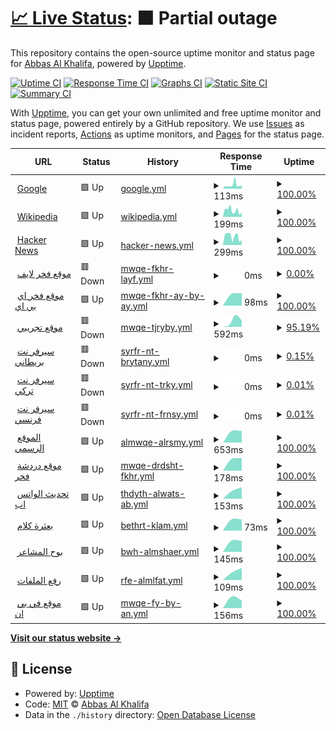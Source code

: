 # [📈 Live Status](https://info-devf5r.github.io/VPN): <!--live status--> **🟧 Partial outage**

This repository contains the open-source uptime monitor and status page for [Abbas Al Khalifa](http://www.devf5r.com/), powered by [Upptime](https://github.com/upptime/upptime).

[![Uptime CI](https://github.com/info-devf5r/VPN/workflows/Uptime%20CI/badge.svg)](https://github.com/info-devf5r/VPN/actions?query=workflow%3A%22Uptime+CI%22)
[![Response Time CI](https://github.com/info-devf5r/VPN/workflows/Response%20Time%20CI/badge.svg)](https://github.com/info-devf5r/VPN/actions?query=workflow%3A%22Response+Time+CI%22)
[![Graphs CI](https://github.com/info-devf5r/VPN/workflows/Graphs%20CI/badge.svg)](https://github.com/info-devf5r/VPN/actions?query=workflow%3A%22Graphs+CI%22)
[![Static Site CI](https://github.com/info-devf5r/VPN/workflows/Static%20Site%20CI/badge.svg)](https://github.com/info-devf5r/VPN/actions?query=workflow%3A%22Static+Site+CI%22)
[![Summary CI](https://github.com/info-devf5r/VPN/workflows/Summary%20CI/badge.svg)](https://github.com/info-devf5r/VPN/actions?query=workflow%3A%22Summary+CI%22)

With [Upptime](https://upptime.js.org), you can get your own unlimited and free uptime monitor and status page, powered entirely by a GitHub repository. We use [Issues](https://github.com/info-devf5r/VPN/issues) as incident reports, [Actions](https://github.com/info-devf5r/VPN/actions) as uptime monitors, and [Pages](https://info-devf5r.github.io/VPN) for the status page.

<!--start: status pages-->
<!-- This summary is generated by Upptime (https://github.com/upptime/upptime) -->
<!-- Do not edit this manually, your changes will be overwritten -->
<!-- prettier-ignore -->
| URL | Status | History | Response Time | Uptime |
| --- | ------ | ------- | ------------- | ------ |
| <img alt="" src="https://icons.duckduckgo.com/ip3/www.google.com.ico" height="13"> [Google](https://www.google.com) | 🟩 Up | [google.yml](https://github.com/info-devf5r/VPN/commits/HEAD/history/google.yml) | <details><summary><img alt="Response time graph" src="./graphs/google/response-time-week.png" height="20"> 113ms</summary><br><a href="https://info-devf5r.github.io/VPN/history/google"><img alt="Response time 113" src="https://img.shields.io/endpoint?url=https%3A%2F%2Fraw.githubusercontent.com%2Finfo-devf5r%2FVPN%2FHEAD%2Fapi%2Fgoogle%2Fresponse-time.json"></a><br><a href="https://info-devf5r.github.io/VPN/history/google"><img alt="24-hour response time 113" src="https://img.shields.io/endpoint?url=https%3A%2F%2Fraw.githubusercontent.com%2Finfo-devf5r%2FVPN%2FHEAD%2Fapi%2Fgoogle%2Fresponse-time-day.json"></a><br><a href="https://info-devf5r.github.io/VPN/history/google"><img alt="7-day response time 113" src="https://img.shields.io/endpoint?url=https%3A%2F%2Fraw.githubusercontent.com%2Finfo-devf5r%2FVPN%2FHEAD%2Fapi%2Fgoogle%2Fresponse-time-week.json"></a><br><a href="https://info-devf5r.github.io/VPN/history/google"><img alt="30-day response time 113" src="https://img.shields.io/endpoint?url=https%3A%2F%2Fraw.githubusercontent.com%2Finfo-devf5r%2FVPN%2FHEAD%2Fapi%2Fgoogle%2Fresponse-time-month.json"></a><br><a href="https://info-devf5r.github.io/VPN/history/google"><img alt="1-year response time 113" src="https://img.shields.io/endpoint?url=https%3A%2F%2Fraw.githubusercontent.com%2Finfo-devf5r%2FVPN%2FHEAD%2Fapi%2Fgoogle%2Fresponse-time-year.json"></a></details> | <details><summary><a href="https://info-devf5r.github.io/VPN/history/google">100.00%</a></summary><a href="https://info-devf5r.github.io/VPN/history/google"><img alt="All-time uptime 100.00%" src="https://img.shields.io/endpoint?url=https%3A%2F%2Fraw.githubusercontent.com%2Finfo-devf5r%2FVPN%2FHEAD%2Fapi%2Fgoogle%2Fuptime.json"></a><br><a href="https://info-devf5r.github.io/VPN/history/google"><img alt="24-hour uptime 100.00%" src="https://img.shields.io/endpoint?url=https%3A%2F%2Fraw.githubusercontent.com%2Finfo-devf5r%2FVPN%2FHEAD%2Fapi%2Fgoogle%2Fuptime-day.json"></a><br><a href="https://info-devf5r.github.io/VPN/history/google"><img alt="7-day uptime 100.00%" src="https://img.shields.io/endpoint?url=https%3A%2F%2Fraw.githubusercontent.com%2Finfo-devf5r%2FVPN%2FHEAD%2Fapi%2Fgoogle%2Fuptime-week.json"></a><br><a href="https://info-devf5r.github.io/VPN/history/google"><img alt="30-day uptime 100.00%" src="https://img.shields.io/endpoint?url=https%3A%2F%2Fraw.githubusercontent.com%2Finfo-devf5r%2FVPN%2FHEAD%2Fapi%2Fgoogle%2Fuptime-month.json"></a><br><a href="https://info-devf5r.github.io/VPN/history/google"><img alt="1-year uptime 100.00%" src="https://img.shields.io/endpoint?url=https%3A%2F%2Fraw.githubusercontent.com%2Finfo-devf5r%2FVPN%2FHEAD%2Fapi%2Fgoogle%2Fuptime-year.json"></a></details>
| <img alt="" src="https://icons.duckduckgo.com/ip3/en.wikipedia.org.ico" height="13"> [Wikipedia](https://en.wikipedia.org) | 🟩 Up | [wikipedia.yml](https://github.com/info-devf5r/VPN/commits/HEAD/history/wikipedia.yml) | <details><summary><img alt="Response time graph" src="./graphs/wikipedia/response-time-week.png" height="20"> 199ms</summary><br><a href="https://info-devf5r.github.io/VPN/history/wikipedia"><img alt="Response time 199" src="https://img.shields.io/endpoint?url=https%3A%2F%2Fraw.githubusercontent.com%2Finfo-devf5r%2FVPN%2FHEAD%2Fapi%2Fwikipedia%2Fresponse-time.json"></a><br><a href="https://info-devf5r.github.io/VPN/history/wikipedia"><img alt="24-hour response time 199" src="https://img.shields.io/endpoint?url=https%3A%2F%2Fraw.githubusercontent.com%2Finfo-devf5r%2FVPN%2FHEAD%2Fapi%2Fwikipedia%2Fresponse-time-day.json"></a><br><a href="https://info-devf5r.github.io/VPN/history/wikipedia"><img alt="7-day response time 199" src="https://img.shields.io/endpoint?url=https%3A%2F%2Fraw.githubusercontent.com%2Finfo-devf5r%2FVPN%2FHEAD%2Fapi%2Fwikipedia%2Fresponse-time-week.json"></a><br><a href="https://info-devf5r.github.io/VPN/history/wikipedia"><img alt="30-day response time 199" src="https://img.shields.io/endpoint?url=https%3A%2F%2Fraw.githubusercontent.com%2Finfo-devf5r%2FVPN%2FHEAD%2Fapi%2Fwikipedia%2Fresponse-time-month.json"></a><br><a href="https://info-devf5r.github.io/VPN/history/wikipedia"><img alt="1-year response time 199" src="https://img.shields.io/endpoint?url=https%3A%2F%2Fraw.githubusercontent.com%2Finfo-devf5r%2FVPN%2FHEAD%2Fapi%2Fwikipedia%2Fresponse-time-year.json"></a></details> | <details><summary><a href="https://info-devf5r.github.io/VPN/history/wikipedia">100.00%</a></summary><a href="https://info-devf5r.github.io/VPN/history/wikipedia"><img alt="All-time uptime 100.00%" src="https://img.shields.io/endpoint?url=https%3A%2F%2Fraw.githubusercontent.com%2Finfo-devf5r%2FVPN%2FHEAD%2Fapi%2Fwikipedia%2Fuptime.json"></a><br><a href="https://info-devf5r.github.io/VPN/history/wikipedia"><img alt="24-hour uptime 100.00%" src="https://img.shields.io/endpoint?url=https%3A%2F%2Fraw.githubusercontent.com%2Finfo-devf5r%2FVPN%2FHEAD%2Fapi%2Fwikipedia%2Fuptime-day.json"></a><br><a href="https://info-devf5r.github.io/VPN/history/wikipedia"><img alt="7-day uptime 100.00%" src="https://img.shields.io/endpoint?url=https%3A%2F%2Fraw.githubusercontent.com%2Finfo-devf5r%2FVPN%2FHEAD%2Fapi%2Fwikipedia%2Fuptime-week.json"></a><br><a href="https://info-devf5r.github.io/VPN/history/wikipedia"><img alt="30-day uptime 100.00%" src="https://img.shields.io/endpoint?url=https%3A%2F%2Fraw.githubusercontent.com%2Finfo-devf5r%2FVPN%2FHEAD%2Fapi%2Fwikipedia%2Fuptime-month.json"></a><br><a href="https://info-devf5r.github.io/VPN/history/wikipedia"><img alt="1-year uptime 100.00%" src="https://img.shields.io/endpoint?url=https%3A%2F%2Fraw.githubusercontent.com%2Finfo-devf5r%2FVPN%2FHEAD%2Fapi%2Fwikipedia%2Fuptime-year.json"></a></details>
| <img alt="" src="https://icons.duckduckgo.com/ip3/news.ycombinator.com.ico" height="13"> [Hacker News](https://news.ycombinator.com) | 🟩 Up | [hacker-news.yml](https://github.com/info-devf5r/VPN/commits/HEAD/history/hacker-news.yml) | <details><summary><img alt="Response time graph" src="./graphs/hacker-news/response-time-week.png" height="20"> 299ms</summary><br><a href="https://info-devf5r.github.io/VPN/history/hacker-news"><img alt="Response time 299" src="https://img.shields.io/endpoint?url=https%3A%2F%2Fraw.githubusercontent.com%2Finfo-devf5r%2FVPN%2FHEAD%2Fapi%2Fhacker-news%2Fresponse-time.json"></a><br><a href="https://info-devf5r.github.io/VPN/history/hacker-news"><img alt="24-hour response time 299" src="https://img.shields.io/endpoint?url=https%3A%2F%2Fraw.githubusercontent.com%2Finfo-devf5r%2FVPN%2FHEAD%2Fapi%2Fhacker-news%2Fresponse-time-day.json"></a><br><a href="https://info-devf5r.github.io/VPN/history/hacker-news"><img alt="7-day response time 299" src="https://img.shields.io/endpoint?url=https%3A%2F%2Fraw.githubusercontent.com%2Finfo-devf5r%2FVPN%2FHEAD%2Fapi%2Fhacker-news%2Fresponse-time-week.json"></a><br><a href="https://info-devf5r.github.io/VPN/history/hacker-news"><img alt="30-day response time 299" src="https://img.shields.io/endpoint?url=https%3A%2F%2Fraw.githubusercontent.com%2Finfo-devf5r%2FVPN%2FHEAD%2Fapi%2Fhacker-news%2Fresponse-time-month.json"></a><br><a href="https://info-devf5r.github.io/VPN/history/hacker-news"><img alt="1-year response time 299" src="https://img.shields.io/endpoint?url=https%3A%2F%2Fraw.githubusercontent.com%2Finfo-devf5r%2FVPN%2FHEAD%2Fapi%2Fhacker-news%2Fresponse-time-year.json"></a></details> | <details><summary><a href="https://info-devf5r.github.io/VPN/history/hacker-news">100.00%</a></summary><a href="https://info-devf5r.github.io/VPN/history/hacker-news"><img alt="All-time uptime 100.00%" src="https://img.shields.io/endpoint?url=https%3A%2F%2Fraw.githubusercontent.com%2Finfo-devf5r%2FVPN%2FHEAD%2Fapi%2Fhacker-news%2Fuptime.json"></a><br><a href="https://info-devf5r.github.io/VPN/history/hacker-news"><img alt="24-hour uptime 100.00%" src="https://img.shields.io/endpoint?url=https%3A%2F%2Fraw.githubusercontent.com%2Finfo-devf5r%2FVPN%2FHEAD%2Fapi%2Fhacker-news%2Fuptime-day.json"></a><br><a href="https://info-devf5r.github.io/VPN/history/hacker-news"><img alt="7-day uptime 100.00%" src="https://img.shields.io/endpoint?url=https%3A%2F%2Fraw.githubusercontent.com%2Finfo-devf5r%2FVPN%2FHEAD%2Fapi%2Fhacker-news%2Fuptime-week.json"></a><br><a href="https://info-devf5r.github.io/VPN/history/hacker-news"><img alt="30-day uptime 100.00%" src="https://img.shields.io/endpoint?url=https%3A%2F%2Fraw.githubusercontent.com%2Finfo-devf5r%2FVPN%2FHEAD%2Fapi%2Fhacker-news%2Fuptime-month.json"></a><br><a href="https://info-devf5r.github.io/VPN/history/hacker-news"><img alt="1-year uptime 100.00%" src="https://img.shields.io/endpoint?url=https%3A%2F%2Fraw.githubusercontent.com%2Finfo-devf5r%2FVPN%2FHEAD%2Fapi%2Fhacker-news%2Fuptime-year.json"></a></details>
| <img alt="" src="https://icons.duckduckgo.com/ip3/live.devf5r.com.ico" height="13"> [موقع فخر لايف](https://live.devf5r.com) | 🟥 Down | [mwqe-fkhr-layf.yml](https://github.com/info-devf5r/VPN/commits/HEAD/history/mwqe-fkhr-layf.yml) | <details><summary><img alt="Response time graph" src="./graphs/mwqe-fkhr-layf/response-time-week.png" height="20"> 0ms</summary><br><a href="https://info-devf5r.github.io/VPN/history/mwqe-fkhr-layf"><img alt="Response time 0" src="https://img.shields.io/endpoint?url=https%3A%2F%2Fraw.githubusercontent.com%2Finfo-devf5r%2FVPN%2FHEAD%2Fapi%2Fmwqe-fkhr-layf%2Fresponse-time.json"></a><br><a href="https://info-devf5r.github.io/VPN/history/mwqe-fkhr-layf"><img alt="24-hour response time 0" src="https://img.shields.io/endpoint?url=https%3A%2F%2Fraw.githubusercontent.com%2Finfo-devf5r%2FVPN%2FHEAD%2Fapi%2Fmwqe-fkhr-layf%2Fresponse-time-day.json"></a><br><a href="https://info-devf5r.github.io/VPN/history/mwqe-fkhr-layf"><img alt="7-day response time 0" src="https://img.shields.io/endpoint?url=https%3A%2F%2Fraw.githubusercontent.com%2Finfo-devf5r%2FVPN%2FHEAD%2Fapi%2Fmwqe-fkhr-layf%2Fresponse-time-week.json"></a><br><a href="https://info-devf5r.github.io/VPN/history/mwqe-fkhr-layf"><img alt="30-day response time 0" src="https://img.shields.io/endpoint?url=https%3A%2F%2Fraw.githubusercontent.com%2Finfo-devf5r%2FVPN%2FHEAD%2Fapi%2Fmwqe-fkhr-layf%2Fresponse-time-month.json"></a><br><a href="https://info-devf5r.github.io/VPN/history/mwqe-fkhr-layf"><img alt="1-year response time 0" src="https://img.shields.io/endpoint?url=https%3A%2F%2Fraw.githubusercontent.com%2Finfo-devf5r%2FVPN%2FHEAD%2Fapi%2Fmwqe-fkhr-layf%2Fresponse-time-year.json"></a></details> | <details><summary><a href="https://info-devf5r.github.io/VPN/history/mwqe-fkhr-layf">0.00%</a></summary><a href="https://info-devf5r.github.io/VPN/history/mwqe-fkhr-layf"><img alt="All-time uptime 0.00%" src="https://img.shields.io/endpoint?url=https%3A%2F%2Fraw.githubusercontent.com%2Finfo-devf5r%2FVPN%2FHEAD%2Fapi%2Fmwqe-fkhr-layf%2Fuptime.json"></a><br><a href="https://info-devf5r.github.io/VPN/history/mwqe-fkhr-layf"><img alt="24-hour uptime 0.00%" src="https://img.shields.io/endpoint?url=https%3A%2F%2Fraw.githubusercontent.com%2Finfo-devf5r%2FVPN%2FHEAD%2Fapi%2Fmwqe-fkhr-layf%2Fuptime-day.json"></a><br><a href="https://info-devf5r.github.io/VPN/history/mwqe-fkhr-layf"><img alt="7-day uptime 0.00%" src="https://img.shields.io/endpoint?url=https%3A%2F%2Fraw.githubusercontent.com%2Finfo-devf5r%2FVPN%2FHEAD%2Fapi%2Fmwqe-fkhr-layf%2Fuptime-week.json"></a><br><a href="https://info-devf5r.github.io/VPN/history/mwqe-fkhr-layf"><img alt="30-day uptime 0.00%" src="https://img.shields.io/endpoint?url=https%3A%2F%2Fraw.githubusercontent.com%2Finfo-devf5r%2FVPN%2FHEAD%2Fapi%2Fmwqe-fkhr-layf%2Fuptime-month.json"></a><br><a href="https://info-devf5r.github.io/VPN/history/mwqe-fkhr-layf"><img alt="1-year uptime 0.00%" src="https://img.shields.io/endpoint?url=https%3A%2F%2Fraw.githubusercontent.com%2Finfo-devf5r%2FVPN%2FHEAD%2Fapi%2Fmwqe-fkhr-layf%2Fuptime-year.json"></a></details>
| <img alt="" src="https://icons.duckduckgo.com/ip3/api.devf5r.com.ico" height="13"> [موقع فخر اي بي اي](http://api.devf5r.com) | 🟩 Up | [mwqe-fkhr-ay-by-ay.yml](https://github.com/info-devf5r/VPN/commits/HEAD/history/mwqe-fkhr-ay-by-ay.yml) | <details><summary><img alt="Response time graph" src="./graphs/mwqe-fkhr-ay-by-ay/response-time-week.png" height="20"> 98ms</summary><br><a href="https://info-devf5r.github.io/VPN/history/mwqe-fkhr-ay-by-ay"><img alt="Response time 98" src="https://img.shields.io/endpoint?url=https%3A%2F%2Fraw.githubusercontent.com%2Finfo-devf5r%2FVPN%2FHEAD%2Fapi%2Fmwqe-fkhr-ay-by-ay%2Fresponse-time.json"></a><br><a href="https://info-devf5r.github.io/VPN/history/mwqe-fkhr-ay-by-ay"><img alt="24-hour response time 98" src="https://img.shields.io/endpoint?url=https%3A%2F%2Fraw.githubusercontent.com%2Finfo-devf5r%2FVPN%2FHEAD%2Fapi%2Fmwqe-fkhr-ay-by-ay%2Fresponse-time-day.json"></a><br><a href="https://info-devf5r.github.io/VPN/history/mwqe-fkhr-ay-by-ay"><img alt="7-day response time 98" src="https://img.shields.io/endpoint?url=https%3A%2F%2Fraw.githubusercontent.com%2Finfo-devf5r%2FVPN%2FHEAD%2Fapi%2Fmwqe-fkhr-ay-by-ay%2Fresponse-time-week.json"></a><br><a href="https://info-devf5r.github.io/VPN/history/mwqe-fkhr-ay-by-ay"><img alt="30-day response time 98" src="https://img.shields.io/endpoint?url=https%3A%2F%2Fraw.githubusercontent.com%2Finfo-devf5r%2FVPN%2FHEAD%2Fapi%2Fmwqe-fkhr-ay-by-ay%2Fresponse-time-month.json"></a><br><a href="https://info-devf5r.github.io/VPN/history/mwqe-fkhr-ay-by-ay"><img alt="1-year response time 98" src="https://img.shields.io/endpoint?url=https%3A%2F%2Fraw.githubusercontent.com%2Finfo-devf5r%2FVPN%2FHEAD%2Fapi%2Fmwqe-fkhr-ay-by-ay%2Fresponse-time-year.json"></a></details> | <details><summary><a href="https://info-devf5r.github.io/VPN/history/mwqe-fkhr-ay-by-ay">100.00%</a></summary><a href="https://info-devf5r.github.io/VPN/history/mwqe-fkhr-ay-by-ay"><img alt="All-time uptime 100.00%" src="https://img.shields.io/endpoint?url=https%3A%2F%2Fraw.githubusercontent.com%2Finfo-devf5r%2FVPN%2FHEAD%2Fapi%2Fmwqe-fkhr-ay-by-ay%2Fuptime.json"></a><br><a href="https://info-devf5r.github.io/VPN/history/mwqe-fkhr-ay-by-ay"><img alt="24-hour uptime 100.00%" src="https://img.shields.io/endpoint?url=https%3A%2F%2Fraw.githubusercontent.com%2Finfo-devf5r%2FVPN%2FHEAD%2Fapi%2Fmwqe-fkhr-ay-by-ay%2Fuptime-day.json"></a><br><a href="https://info-devf5r.github.io/VPN/history/mwqe-fkhr-ay-by-ay"><img alt="7-day uptime 100.00%" src="https://img.shields.io/endpoint?url=https%3A%2F%2Fraw.githubusercontent.com%2Finfo-devf5r%2FVPN%2FHEAD%2Fapi%2Fmwqe-fkhr-ay-by-ay%2Fuptime-week.json"></a><br><a href="https://info-devf5r.github.io/VPN/history/mwqe-fkhr-ay-by-ay"><img alt="30-day uptime 100.00%" src="https://img.shields.io/endpoint?url=https%3A%2F%2Fraw.githubusercontent.com%2Finfo-devf5r%2FVPN%2FHEAD%2Fapi%2Fmwqe-fkhr-ay-by-ay%2Fuptime-month.json"></a><br><a href="https://info-devf5r.github.io/VPN/history/mwqe-fkhr-ay-by-ay"><img alt="1-year uptime 100.00%" src="https://img.shields.io/endpoint?url=https%3A%2F%2Fraw.githubusercontent.com%2Finfo-devf5r%2FVPN%2FHEAD%2Fapi%2Fmwqe-fkhr-ay-by-ay%2Fuptime-year.json"></a></details>
| <img alt="" src="https://icons.duckduckgo.com/ip3/www.nulled.to.ico" height="13"> [موقع تجريبي](https://www.nulled.to) | 🟥 Down | [mwqe-tjryby.yml](https://github.com/info-devf5r/VPN/commits/HEAD/history/mwqe-tjryby.yml) | <details><summary><img alt="Response time graph" src="./graphs/mwqe-tjryby/response-time-week.png" height="20"> 592ms</summary><br><a href="https://info-devf5r.github.io/VPN/history/mwqe-tjryby"><img alt="Response time 592" src="https://img.shields.io/endpoint?url=https%3A%2F%2Fraw.githubusercontent.com%2Finfo-devf5r%2FVPN%2FHEAD%2Fapi%2Fmwqe-tjryby%2Fresponse-time.json"></a><br><a href="https://info-devf5r.github.io/VPN/history/mwqe-tjryby"><img alt="24-hour response time 592" src="https://img.shields.io/endpoint?url=https%3A%2F%2Fraw.githubusercontent.com%2Finfo-devf5r%2FVPN%2FHEAD%2Fapi%2Fmwqe-tjryby%2Fresponse-time-day.json"></a><br><a href="https://info-devf5r.github.io/VPN/history/mwqe-tjryby"><img alt="7-day response time 592" src="https://img.shields.io/endpoint?url=https%3A%2F%2Fraw.githubusercontent.com%2Finfo-devf5r%2FVPN%2FHEAD%2Fapi%2Fmwqe-tjryby%2Fresponse-time-week.json"></a><br><a href="https://info-devf5r.github.io/VPN/history/mwqe-tjryby"><img alt="30-day response time 592" src="https://img.shields.io/endpoint?url=https%3A%2F%2Fraw.githubusercontent.com%2Finfo-devf5r%2FVPN%2FHEAD%2Fapi%2Fmwqe-tjryby%2Fresponse-time-month.json"></a><br><a href="https://info-devf5r.github.io/VPN/history/mwqe-tjryby"><img alt="1-year response time 592" src="https://img.shields.io/endpoint?url=https%3A%2F%2Fraw.githubusercontent.com%2Finfo-devf5r%2FVPN%2FHEAD%2Fapi%2Fmwqe-tjryby%2Fresponse-time-year.json"></a></details> | <details><summary><a href="https://info-devf5r.github.io/VPN/history/mwqe-tjryby">95.19%</a></summary><a href="https://info-devf5r.github.io/VPN/history/mwqe-tjryby"><img alt="All-time uptime 95.19%" src="https://img.shields.io/endpoint?url=https%3A%2F%2Fraw.githubusercontent.com%2Finfo-devf5r%2FVPN%2FHEAD%2Fapi%2Fmwqe-tjryby%2Fuptime.json"></a><br><a href="https://info-devf5r.github.io/VPN/history/mwqe-tjryby"><img alt="24-hour uptime 95.19%" src="https://img.shields.io/endpoint?url=https%3A%2F%2Fraw.githubusercontent.com%2Finfo-devf5r%2FVPN%2FHEAD%2Fapi%2Fmwqe-tjryby%2Fuptime-day.json"></a><br><a href="https://info-devf5r.github.io/VPN/history/mwqe-tjryby"><img alt="7-day uptime 95.19%" src="https://img.shields.io/endpoint?url=https%3A%2F%2Fraw.githubusercontent.com%2Finfo-devf5r%2FVPN%2FHEAD%2Fapi%2Fmwqe-tjryby%2Fuptime-week.json"></a><br><a href="https://info-devf5r.github.io/VPN/history/mwqe-tjryby"><img alt="30-day uptime 95.19%" src="https://img.shields.io/endpoint?url=https%3A%2F%2Fraw.githubusercontent.com%2Finfo-devf5r%2FVPN%2FHEAD%2Fapi%2Fmwqe-tjryby%2Fuptime-month.json"></a><br><a href="https://info-devf5r.github.io/VPN/history/mwqe-tjryby"><img alt="1-year uptime 95.19%" src="https://img.shields.io/endpoint?url=https%3A%2F%2Fraw.githubusercontent.com%2Finfo-devf5r%2FVPN%2FHEAD%2Fapi%2Fmwqe-tjryby%2Fuptime-year.json"></a></details>
| <img alt="" src="https://icons.duckduckgo.com/ip3/uk.vpn.devf5r.com.ico" height="13"> [سيرفر نت بريطاني](http://uk.vpn.devf5r.com) | 🟥 Down | [syrfr-nt-brytany.yml](https://github.com/info-devf5r/VPN/commits/HEAD/history/syrfr-nt-brytany.yml) | <details><summary><img alt="Response time graph" src="./graphs/syrfr-nt-brytany/response-time-week.png" height="20"> 0ms</summary><br><a href="https://info-devf5r.github.io/VPN/history/syrfr-nt-brytany"><img alt="Response time 0" src="https://img.shields.io/endpoint?url=https%3A%2F%2Fraw.githubusercontent.com%2Finfo-devf5r%2FVPN%2FHEAD%2Fapi%2Fsyrfr-nt-brytany%2Fresponse-time.json"></a><br><a href="https://info-devf5r.github.io/VPN/history/syrfr-nt-brytany"><img alt="24-hour response time 0" src="https://img.shields.io/endpoint?url=https%3A%2F%2Fraw.githubusercontent.com%2Finfo-devf5r%2FVPN%2FHEAD%2Fapi%2Fsyrfr-nt-brytany%2Fresponse-time-day.json"></a><br><a href="https://info-devf5r.github.io/VPN/history/syrfr-nt-brytany"><img alt="7-day response time 0" src="https://img.shields.io/endpoint?url=https%3A%2F%2Fraw.githubusercontent.com%2Finfo-devf5r%2FVPN%2FHEAD%2Fapi%2Fsyrfr-nt-brytany%2Fresponse-time-week.json"></a><br><a href="https://info-devf5r.github.io/VPN/history/syrfr-nt-brytany"><img alt="30-day response time 0" src="https://img.shields.io/endpoint?url=https%3A%2F%2Fraw.githubusercontent.com%2Finfo-devf5r%2FVPN%2FHEAD%2Fapi%2Fsyrfr-nt-brytany%2Fresponse-time-month.json"></a><br><a href="https://info-devf5r.github.io/VPN/history/syrfr-nt-brytany"><img alt="1-year response time 0" src="https://img.shields.io/endpoint?url=https%3A%2F%2Fraw.githubusercontent.com%2Finfo-devf5r%2FVPN%2FHEAD%2Fapi%2Fsyrfr-nt-brytany%2Fresponse-time-year.json"></a></details> | <details><summary><a href="https://info-devf5r.github.io/VPN/history/syrfr-nt-brytany">0.15%</a></summary><a href="https://info-devf5r.github.io/VPN/history/syrfr-nt-brytany"><img alt="All-time uptime 0.15%" src="https://img.shields.io/endpoint?url=https%3A%2F%2Fraw.githubusercontent.com%2Finfo-devf5r%2FVPN%2FHEAD%2Fapi%2Fsyrfr-nt-brytany%2Fuptime.json"></a><br><a href="https://info-devf5r.github.io/VPN/history/syrfr-nt-brytany"><img alt="24-hour uptime 0.15%" src="https://img.shields.io/endpoint?url=https%3A%2F%2Fraw.githubusercontent.com%2Finfo-devf5r%2FVPN%2FHEAD%2Fapi%2Fsyrfr-nt-brytany%2Fuptime-day.json"></a><br><a href="https://info-devf5r.github.io/VPN/history/syrfr-nt-brytany"><img alt="7-day uptime 0.15%" src="https://img.shields.io/endpoint?url=https%3A%2F%2Fraw.githubusercontent.com%2Finfo-devf5r%2FVPN%2FHEAD%2Fapi%2Fsyrfr-nt-brytany%2Fuptime-week.json"></a><br><a href="https://info-devf5r.github.io/VPN/history/syrfr-nt-brytany"><img alt="30-day uptime 0.15%" src="https://img.shields.io/endpoint?url=https%3A%2F%2Fraw.githubusercontent.com%2Finfo-devf5r%2FVPN%2FHEAD%2Fapi%2Fsyrfr-nt-brytany%2Fuptime-month.json"></a><br><a href="https://info-devf5r.github.io/VPN/history/syrfr-nt-brytany"><img alt="1-year uptime 0.15%" src="https://img.shields.io/endpoint?url=https%3A%2F%2Fraw.githubusercontent.com%2Finfo-devf5r%2FVPN%2FHEAD%2Fapi%2Fsyrfr-nt-brytany%2Fuptime-year.json"></a></details>
| <img alt="" src="https://icons.duckduckgo.com/ip3/tr.vpn.devf5r.com.ico" height="13"> [سيرفر نت تركي](http://tr.vpn.devf5r.com) | 🟥 Down | [syrfr-nt-trky.yml](https://github.com/info-devf5r/VPN/commits/HEAD/history/syrfr-nt-trky.yml) | <details><summary><img alt="Response time graph" src="./graphs/syrfr-nt-trky/response-time-week.png" height="20"> 0ms</summary><br><a href="https://info-devf5r.github.io/VPN/history/syrfr-nt-trky"><img alt="Response time 0" src="https://img.shields.io/endpoint?url=https%3A%2F%2Fraw.githubusercontent.com%2Finfo-devf5r%2FVPN%2FHEAD%2Fapi%2Fsyrfr-nt-trky%2Fresponse-time.json"></a><br><a href="https://info-devf5r.github.io/VPN/history/syrfr-nt-trky"><img alt="24-hour response time 0" src="https://img.shields.io/endpoint?url=https%3A%2F%2Fraw.githubusercontent.com%2Finfo-devf5r%2FVPN%2FHEAD%2Fapi%2Fsyrfr-nt-trky%2Fresponse-time-day.json"></a><br><a href="https://info-devf5r.github.io/VPN/history/syrfr-nt-trky"><img alt="7-day response time 0" src="https://img.shields.io/endpoint?url=https%3A%2F%2Fraw.githubusercontent.com%2Finfo-devf5r%2FVPN%2FHEAD%2Fapi%2Fsyrfr-nt-trky%2Fresponse-time-week.json"></a><br><a href="https://info-devf5r.github.io/VPN/history/syrfr-nt-trky"><img alt="30-day response time 0" src="https://img.shields.io/endpoint?url=https%3A%2F%2Fraw.githubusercontent.com%2Finfo-devf5r%2FVPN%2FHEAD%2Fapi%2Fsyrfr-nt-trky%2Fresponse-time-month.json"></a><br><a href="https://info-devf5r.github.io/VPN/history/syrfr-nt-trky"><img alt="1-year response time 0" src="https://img.shields.io/endpoint?url=https%3A%2F%2Fraw.githubusercontent.com%2Finfo-devf5r%2FVPN%2FHEAD%2Fapi%2Fsyrfr-nt-trky%2Fresponse-time-year.json"></a></details> | <details><summary><a href="https://info-devf5r.github.io/VPN/history/syrfr-nt-trky">0.01%</a></summary><a href="https://info-devf5r.github.io/VPN/history/syrfr-nt-trky"><img alt="All-time uptime 0.01%" src="https://img.shields.io/endpoint?url=https%3A%2F%2Fraw.githubusercontent.com%2Finfo-devf5r%2FVPN%2FHEAD%2Fapi%2Fsyrfr-nt-trky%2Fuptime.json"></a><br><a href="https://info-devf5r.github.io/VPN/history/syrfr-nt-trky"><img alt="24-hour uptime 0.01%" src="https://img.shields.io/endpoint?url=https%3A%2F%2Fraw.githubusercontent.com%2Finfo-devf5r%2FVPN%2FHEAD%2Fapi%2Fsyrfr-nt-trky%2Fuptime-day.json"></a><br><a href="https://info-devf5r.github.io/VPN/history/syrfr-nt-trky"><img alt="7-day uptime 0.01%" src="https://img.shields.io/endpoint?url=https%3A%2F%2Fraw.githubusercontent.com%2Finfo-devf5r%2FVPN%2FHEAD%2Fapi%2Fsyrfr-nt-trky%2Fuptime-week.json"></a><br><a href="https://info-devf5r.github.io/VPN/history/syrfr-nt-trky"><img alt="30-day uptime 0.01%" src="https://img.shields.io/endpoint?url=https%3A%2F%2Fraw.githubusercontent.com%2Finfo-devf5r%2FVPN%2FHEAD%2Fapi%2Fsyrfr-nt-trky%2Fuptime-month.json"></a><br><a href="https://info-devf5r.github.io/VPN/history/syrfr-nt-trky"><img alt="1-year uptime 0.01%" src="https://img.shields.io/endpoint?url=https%3A%2F%2Fraw.githubusercontent.com%2Finfo-devf5r%2FVPN%2FHEAD%2Fapi%2Fsyrfr-nt-trky%2Fuptime-year.json"></a></details>
| <img alt="" src="https://icons.duckduckgo.com/ip3/fr.vpn.devf5r.com.ico" height="13"> [سيرفر نت فرنسي](http://fr.vpn.devf5r.com) | 🟥 Down | [syrfr-nt-frnsy.yml](https://github.com/info-devf5r/VPN/commits/HEAD/history/syrfr-nt-frnsy.yml) | <details><summary><img alt="Response time graph" src="./graphs/syrfr-nt-frnsy/response-time-week.png" height="20"> 0ms</summary><br><a href="https://info-devf5r.github.io/VPN/history/syrfr-nt-frnsy"><img alt="Response time 0" src="https://img.shields.io/endpoint?url=https%3A%2F%2Fraw.githubusercontent.com%2Finfo-devf5r%2FVPN%2FHEAD%2Fapi%2Fsyrfr-nt-frnsy%2Fresponse-time.json"></a><br><a href="https://info-devf5r.github.io/VPN/history/syrfr-nt-frnsy"><img alt="24-hour response time 0" src="https://img.shields.io/endpoint?url=https%3A%2F%2Fraw.githubusercontent.com%2Finfo-devf5r%2FVPN%2FHEAD%2Fapi%2Fsyrfr-nt-frnsy%2Fresponse-time-day.json"></a><br><a href="https://info-devf5r.github.io/VPN/history/syrfr-nt-frnsy"><img alt="7-day response time 0" src="https://img.shields.io/endpoint?url=https%3A%2F%2Fraw.githubusercontent.com%2Finfo-devf5r%2FVPN%2FHEAD%2Fapi%2Fsyrfr-nt-frnsy%2Fresponse-time-week.json"></a><br><a href="https://info-devf5r.github.io/VPN/history/syrfr-nt-frnsy"><img alt="30-day response time 0" src="https://img.shields.io/endpoint?url=https%3A%2F%2Fraw.githubusercontent.com%2Finfo-devf5r%2FVPN%2FHEAD%2Fapi%2Fsyrfr-nt-frnsy%2Fresponse-time-month.json"></a><br><a href="https://info-devf5r.github.io/VPN/history/syrfr-nt-frnsy"><img alt="1-year response time 0" src="https://img.shields.io/endpoint?url=https%3A%2F%2Fraw.githubusercontent.com%2Finfo-devf5r%2FVPN%2FHEAD%2Fapi%2Fsyrfr-nt-frnsy%2Fresponse-time-year.json"></a></details> | <details><summary><a href="https://info-devf5r.github.io/VPN/history/syrfr-nt-frnsy">0.01%</a></summary><a href="https://info-devf5r.github.io/VPN/history/syrfr-nt-frnsy"><img alt="All-time uptime 0.01%" src="https://img.shields.io/endpoint?url=https%3A%2F%2Fraw.githubusercontent.com%2Finfo-devf5r%2FVPN%2FHEAD%2Fapi%2Fsyrfr-nt-frnsy%2Fuptime.json"></a><br><a href="https://info-devf5r.github.io/VPN/history/syrfr-nt-frnsy"><img alt="24-hour uptime 0.01%" src="https://img.shields.io/endpoint?url=https%3A%2F%2Fraw.githubusercontent.com%2Finfo-devf5r%2FVPN%2FHEAD%2Fapi%2Fsyrfr-nt-frnsy%2Fuptime-day.json"></a><br><a href="https://info-devf5r.github.io/VPN/history/syrfr-nt-frnsy"><img alt="7-day uptime 0.01%" src="https://img.shields.io/endpoint?url=https%3A%2F%2Fraw.githubusercontent.com%2Finfo-devf5r%2FVPN%2FHEAD%2Fapi%2Fsyrfr-nt-frnsy%2Fuptime-week.json"></a><br><a href="https://info-devf5r.github.io/VPN/history/syrfr-nt-frnsy"><img alt="30-day uptime 0.01%" src="https://img.shields.io/endpoint?url=https%3A%2F%2Fraw.githubusercontent.com%2Finfo-devf5r%2FVPN%2FHEAD%2Fapi%2Fsyrfr-nt-frnsy%2Fuptime-month.json"></a><br><a href="https://info-devf5r.github.io/VPN/history/syrfr-nt-frnsy"><img alt="1-year uptime 0.01%" src="https://img.shields.io/endpoint?url=https%3A%2F%2Fraw.githubusercontent.com%2Finfo-devf5r%2FVPN%2FHEAD%2Fapi%2Fsyrfr-nt-frnsy%2Fuptime-year.json"></a></details>
| <img alt="" src="https://icons.duckduckgo.com/ip3/devf5r.com.ico" height="13"> [الموقع الرسمي](https://devf5r.com) | 🟩 Up | [almwqe-alrsmy.yml](https://github.com/info-devf5r/VPN/commits/HEAD/history/almwqe-alrsmy.yml) | <details><summary><img alt="Response time graph" src="./graphs/almwqe-alrsmy/response-time-week.png" height="20"> 653ms</summary><br><a href="https://info-devf5r.github.io/VPN/history/almwqe-alrsmy"><img alt="Response time 653" src="https://img.shields.io/endpoint?url=https%3A%2F%2Fraw.githubusercontent.com%2Finfo-devf5r%2FVPN%2FHEAD%2Fapi%2Falmwqe-alrsmy%2Fresponse-time.json"></a><br><a href="https://info-devf5r.github.io/VPN/history/almwqe-alrsmy"><img alt="24-hour response time 653" src="https://img.shields.io/endpoint?url=https%3A%2F%2Fraw.githubusercontent.com%2Finfo-devf5r%2FVPN%2FHEAD%2Fapi%2Falmwqe-alrsmy%2Fresponse-time-day.json"></a><br><a href="https://info-devf5r.github.io/VPN/history/almwqe-alrsmy"><img alt="7-day response time 653" src="https://img.shields.io/endpoint?url=https%3A%2F%2Fraw.githubusercontent.com%2Finfo-devf5r%2FVPN%2FHEAD%2Fapi%2Falmwqe-alrsmy%2Fresponse-time-week.json"></a><br><a href="https://info-devf5r.github.io/VPN/history/almwqe-alrsmy"><img alt="30-day response time 653" src="https://img.shields.io/endpoint?url=https%3A%2F%2Fraw.githubusercontent.com%2Finfo-devf5r%2FVPN%2FHEAD%2Fapi%2Falmwqe-alrsmy%2Fresponse-time-month.json"></a><br><a href="https://info-devf5r.github.io/VPN/history/almwqe-alrsmy"><img alt="1-year response time 653" src="https://img.shields.io/endpoint?url=https%3A%2F%2Fraw.githubusercontent.com%2Finfo-devf5r%2FVPN%2FHEAD%2Fapi%2Falmwqe-alrsmy%2Fresponse-time-year.json"></a></details> | <details><summary><a href="https://info-devf5r.github.io/VPN/history/almwqe-alrsmy">100.00%</a></summary><a href="https://info-devf5r.github.io/VPN/history/almwqe-alrsmy"><img alt="All-time uptime 100.00%" src="https://img.shields.io/endpoint?url=https%3A%2F%2Fraw.githubusercontent.com%2Finfo-devf5r%2FVPN%2FHEAD%2Fapi%2Falmwqe-alrsmy%2Fuptime.json"></a><br><a href="https://info-devf5r.github.io/VPN/history/almwqe-alrsmy"><img alt="24-hour uptime 100.00%" src="https://img.shields.io/endpoint?url=https%3A%2F%2Fraw.githubusercontent.com%2Finfo-devf5r%2FVPN%2FHEAD%2Fapi%2Falmwqe-alrsmy%2Fuptime-day.json"></a><br><a href="https://info-devf5r.github.io/VPN/history/almwqe-alrsmy"><img alt="7-day uptime 100.00%" src="https://img.shields.io/endpoint?url=https%3A%2F%2Fraw.githubusercontent.com%2Finfo-devf5r%2FVPN%2FHEAD%2Fapi%2Falmwqe-alrsmy%2Fuptime-week.json"></a><br><a href="https://info-devf5r.github.io/VPN/history/almwqe-alrsmy"><img alt="30-day uptime 100.00%" src="https://img.shields.io/endpoint?url=https%3A%2F%2Fraw.githubusercontent.com%2Finfo-devf5r%2FVPN%2FHEAD%2Fapi%2Falmwqe-alrsmy%2Fuptime-month.json"></a><br><a href="https://info-devf5r.github.io/VPN/history/almwqe-alrsmy"><img alt="1-year uptime 100.00%" src="https://img.shields.io/endpoint?url=https%3A%2F%2Fraw.githubusercontent.com%2Finfo-devf5r%2FVPN%2FHEAD%2Fapi%2Falmwqe-alrsmy%2Fuptime-year.json"></a></details>
| <img alt="" src="https://icons.duckduckgo.com/ip3/chat.devf5r.com.ico" height="13"> [موقع دردشة فخر](https://chat.devf5r.com) | 🟩 Up | [mwqe-drdsht-fkhr.yml](https://github.com/info-devf5r/VPN/commits/HEAD/history/mwqe-drdsht-fkhr.yml) | <details><summary><img alt="Response time graph" src="./graphs/mwqe-drdsht-fkhr/response-time-week.png" height="20"> 178ms</summary><br><a href="https://info-devf5r.github.io/VPN/history/mwqe-drdsht-fkhr"><img alt="Response time 178" src="https://img.shields.io/endpoint?url=https%3A%2F%2Fraw.githubusercontent.com%2Finfo-devf5r%2FVPN%2FHEAD%2Fapi%2Fmwqe-drdsht-fkhr%2Fresponse-time.json"></a><br><a href="https://info-devf5r.github.io/VPN/history/mwqe-drdsht-fkhr"><img alt="24-hour response time 178" src="https://img.shields.io/endpoint?url=https%3A%2F%2Fraw.githubusercontent.com%2Finfo-devf5r%2FVPN%2FHEAD%2Fapi%2Fmwqe-drdsht-fkhr%2Fresponse-time-day.json"></a><br><a href="https://info-devf5r.github.io/VPN/history/mwqe-drdsht-fkhr"><img alt="7-day response time 178" src="https://img.shields.io/endpoint?url=https%3A%2F%2Fraw.githubusercontent.com%2Finfo-devf5r%2FVPN%2FHEAD%2Fapi%2Fmwqe-drdsht-fkhr%2Fresponse-time-week.json"></a><br><a href="https://info-devf5r.github.io/VPN/history/mwqe-drdsht-fkhr"><img alt="30-day response time 178" src="https://img.shields.io/endpoint?url=https%3A%2F%2Fraw.githubusercontent.com%2Finfo-devf5r%2FVPN%2FHEAD%2Fapi%2Fmwqe-drdsht-fkhr%2Fresponse-time-month.json"></a><br><a href="https://info-devf5r.github.io/VPN/history/mwqe-drdsht-fkhr"><img alt="1-year response time 178" src="https://img.shields.io/endpoint?url=https%3A%2F%2Fraw.githubusercontent.com%2Finfo-devf5r%2FVPN%2FHEAD%2Fapi%2Fmwqe-drdsht-fkhr%2Fresponse-time-year.json"></a></details> | <details><summary><a href="https://info-devf5r.github.io/VPN/history/mwqe-drdsht-fkhr">100.00%</a></summary><a href="https://info-devf5r.github.io/VPN/history/mwqe-drdsht-fkhr"><img alt="All-time uptime 100.00%" src="https://img.shields.io/endpoint?url=https%3A%2F%2Fraw.githubusercontent.com%2Finfo-devf5r%2FVPN%2FHEAD%2Fapi%2Fmwqe-drdsht-fkhr%2Fuptime.json"></a><br><a href="https://info-devf5r.github.io/VPN/history/mwqe-drdsht-fkhr"><img alt="24-hour uptime 100.00%" src="https://img.shields.io/endpoint?url=https%3A%2F%2Fraw.githubusercontent.com%2Finfo-devf5r%2FVPN%2FHEAD%2Fapi%2Fmwqe-drdsht-fkhr%2Fuptime-day.json"></a><br><a href="https://info-devf5r.github.io/VPN/history/mwqe-drdsht-fkhr"><img alt="7-day uptime 100.00%" src="https://img.shields.io/endpoint?url=https%3A%2F%2Fraw.githubusercontent.com%2Finfo-devf5r%2FVPN%2FHEAD%2Fapi%2Fmwqe-drdsht-fkhr%2Fuptime-week.json"></a><br><a href="https://info-devf5r.github.io/VPN/history/mwqe-drdsht-fkhr"><img alt="30-day uptime 100.00%" src="https://img.shields.io/endpoint?url=https%3A%2F%2Fraw.githubusercontent.com%2Finfo-devf5r%2FVPN%2FHEAD%2Fapi%2Fmwqe-drdsht-fkhr%2Fuptime-month.json"></a><br><a href="https://info-devf5r.github.io/VPN/history/mwqe-drdsht-fkhr"><img alt="1-year uptime 100.00%" src="https://img.shields.io/endpoint?url=https%3A%2F%2Fraw.githubusercontent.com%2Finfo-devf5r%2FVPN%2FHEAD%2Fapi%2Fmwqe-drdsht-fkhr%2Fuptime-year.json"></a></details>
| <img alt="" src="https://icons.duckduckgo.com/ip3/update.devf5r.com.ico" height="13"> [تحديث الواتس اب](https://update.devf5r.com) | 🟩 Up | [thdyth-alwats-ab.yml](https://github.com/info-devf5r/VPN/commits/HEAD/history/thdyth-alwats-ab.yml) | <details><summary><img alt="Response time graph" src="./graphs/thdyth-alwats-ab/response-time-week.png" height="20"> 153ms</summary><br><a href="https://info-devf5r.github.io/VPN/history/thdyth-alwats-ab"><img alt="Response time 153" src="https://img.shields.io/endpoint?url=https%3A%2F%2Fraw.githubusercontent.com%2Finfo-devf5r%2FVPN%2FHEAD%2Fapi%2Fthdyth-alwats-ab%2Fresponse-time.json"></a><br><a href="https://info-devf5r.github.io/VPN/history/thdyth-alwats-ab"><img alt="24-hour response time 153" src="https://img.shields.io/endpoint?url=https%3A%2F%2Fraw.githubusercontent.com%2Finfo-devf5r%2FVPN%2FHEAD%2Fapi%2Fthdyth-alwats-ab%2Fresponse-time-day.json"></a><br><a href="https://info-devf5r.github.io/VPN/history/thdyth-alwats-ab"><img alt="7-day response time 153" src="https://img.shields.io/endpoint?url=https%3A%2F%2Fraw.githubusercontent.com%2Finfo-devf5r%2FVPN%2FHEAD%2Fapi%2Fthdyth-alwats-ab%2Fresponse-time-week.json"></a><br><a href="https://info-devf5r.github.io/VPN/history/thdyth-alwats-ab"><img alt="30-day response time 153" src="https://img.shields.io/endpoint?url=https%3A%2F%2Fraw.githubusercontent.com%2Finfo-devf5r%2FVPN%2FHEAD%2Fapi%2Fthdyth-alwats-ab%2Fresponse-time-month.json"></a><br><a href="https://info-devf5r.github.io/VPN/history/thdyth-alwats-ab"><img alt="1-year response time 153" src="https://img.shields.io/endpoint?url=https%3A%2F%2Fraw.githubusercontent.com%2Finfo-devf5r%2FVPN%2FHEAD%2Fapi%2Fthdyth-alwats-ab%2Fresponse-time-year.json"></a></details> | <details><summary><a href="https://info-devf5r.github.io/VPN/history/thdyth-alwats-ab">100.00%</a></summary><a href="https://info-devf5r.github.io/VPN/history/thdyth-alwats-ab"><img alt="All-time uptime 100.00%" src="https://img.shields.io/endpoint?url=https%3A%2F%2Fraw.githubusercontent.com%2Finfo-devf5r%2FVPN%2FHEAD%2Fapi%2Fthdyth-alwats-ab%2Fuptime.json"></a><br><a href="https://info-devf5r.github.io/VPN/history/thdyth-alwats-ab"><img alt="24-hour uptime 100.00%" src="https://img.shields.io/endpoint?url=https%3A%2F%2Fraw.githubusercontent.com%2Finfo-devf5r%2FVPN%2FHEAD%2Fapi%2Fthdyth-alwats-ab%2Fuptime-day.json"></a><br><a href="https://info-devf5r.github.io/VPN/history/thdyth-alwats-ab"><img alt="7-day uptime 100.00%" src="https://img.shields.io/endpoint?url=https%3A%2F%2Fraw.githubusercontent.com%2Finfo-devf5r%2FVPN%2FHEAD%2Fapi%2Fthdyth-alwats-ab%2Fuptime-week.json"></a><br><a href="https://info-devf5r.github.io/VPN/history/thdyth-alwats-ab"><img alt="30-day uptime 100.00%" src="https://img.shields.io/endpoint?url=https%3A%2F%2Fraw.githubusercontent.com%2Finfo-devf5r%2FVPN%2FHEAD%2Fapi%2Fthdyth-alwats-ab%2Fuptime-month.json"></a><br><a href="https://info-devf5r.github.io/VPN/history/thdyth-alwats-ab"><img alt="1-year uptime 100.00%" src="https://img.shields.io/endpoint?url=https%3A%2F%2Fraw.githubusercontent.com%2Finfo-devf5r%2FVPN%2FHEAD%2Fapi%2Fthdyth-alwats-ab%2Fuptime-year.json"></a></details>
| <img alt="" src="https://icons.duckduckgo.com/ip3/kalam.devf5r.com.ico" height="13"> [بعثرة كلام](https://kalam.devf5r.com) | 🟩 Up | [bethrt-klam.yml](https://github.com/info-devf5r/VPN/commits/HEAD/history/bethrt-klam.yml) | <details><summary><img alt="Response time graph" src="./graphs/bethrt-klam/response-time-week.png" height="20"> 73ms</summary><br><a href="https://info-devf5r.github.io/VPN/history/bethrt-klam"><img alt="Response time 73" src="https://img.shields.io/endpoint?url=https%3A%2F%2Fraw.githubusercontent.com%2Finfo-devf5r%2FVPN%2FHEAD%2Fapi%2Fbethrt-klam%2Fresponse-time.json"></a><br><a href="https://info-devf5r.github.io/VPN/history/bethrt-klam"><img alt="24-hour response time 73" src="https://img.shields.io/endpoint?url=https%3A%2F%2Fraw.githubusercontent.com%2Finfo-devf5r%2FVPN%2FHEAD%2Fapi%2Fbethrt-klam%2Fresponse-time-day.json"></a><br><a href="https://info-devf5r.github.io/VPN/history/bethrt-klam"><img alt="7-day response time 73" src="https://img.shields.io/endpoint?url=https%3A%2F%2Fraw.githubusercontent.com%2Finfo-devf5r%2FVPN%2FHEAD%2Fapi%2Fbethrt-klam%2Fresponse-time-week.json"></a><br><a href="https://info-devf5r.github.io/VPN/history/bethrt-klam"><img alt="30-day response time 73" src="https://img.shields.io/endpoint?url=https%3A%2F%2Fraw.githubusercontent.com%2Finfo-devf5r%2FVPN%2FHEAD%2Fapi%2Fbethrt-klam%2Fresponse-time-month.json"></a><br><a href="https://info-devf5r.github.io/VPN/history/bethrt-klam"><img alt="1-year response time 73" src="https://img.shields.io/endpoint?url=https%3A%2F%2Fraw.githubusercontent.com%2Finfo-devf5r%2FVPN%2FHEAD%2Fapi%2Fbethrt-klam%2Fresponse-time-year.json"></a></details> | <details><summary><a href="https://info-devf5r.github.io/VPN/history/bethrt-klam">100.00%</a></summary><a href="https://info-devf5r.github.io/VPN/history/bethrt-klam"><img alt="All-time uptime 100.00%" src="https://img.shields.io/endpoint?url=https%3A%2F%2Fraw.githubusercontent.com%2Finfo-devf5r%2FVPN%2FHEAD%2Fapi%2Fbethrt-klam%2Fuptime.json"></a><br><a href="https://info-devf5r.github.io/VPN/history/bethrt-klam"><img alt="24-hour uptime 100.00%" src="https://img.shields.io/endpoint?url=https%3A%2F%2Fraw.githubusercontent.com%2Finfo-devf5r%2FVPN%2FHEAD%2Fapi%2Fbethrt-klam%2Fuptime-day.json"></a><br><a href="https://info-devf5r.github.io/VPN/history/bethrt-klam"><img alt="7-day uptime 100.00%" src="https://img.shields.io/endpoint?url=https%3A%2F%2Fraw.githubusercontent.com%2Finfo-devf5r%2FVPN%2FHEAD%2Fapi%2Fbethrt-klam%2Fuptime-week.json"></a><br><a href="https://info-devf5r.github.io/VPN/history/bethrt-klam"><img alt="30-day uptime 100.00%" src="https://img.shields.io/endpoint?url=https%3A%2F%2Fraw.githubusercontent.com%2Finfo-devf5r%2FVPN%2FHEAD%2Fapi%2Fbethrt-klam%2Fuptime-month.json"></a><br><a href="https://info-devf5r.github.io/VPN/history/bethrt-klam"><img alt="1-year uptime 100.00%" src="https://img.shields.io/endpoint?url=https%3A%2F%2Fraw.githubusercontent.com%2Finfo-devf5r%2FVPN%2FHEAD%2Fapi%2Fbethrt-klam%2Fuptime-year.json"></a></details>
| <img alt="" src="https://icons.duckduckgo.com/ip3/quotes.devf5r.com.ico" height="13"> [بوح المشاعر](https://quotes.devf5r.com) | 🟩 Up | [bwh-almshaer.yml](https://github.com/info-devf5r/VPN/commits/HEAD/history/bwh-almshaer.yml) | <details><summary><img alt="Response time graph" src="./graphs/bwh-almshaer/response-time-week.png" height="20"> 145ms</summary><br><a href="https://info-devf5r.github.io/VPN/history/bwh-almshaer"><img alt="Response time 145" src="https://img.shields.io/endpoint?url=https%3A%2F%2Fraw.githubusercontent.com%2Finfo-devf5r%2FVPN%2FHEAD%2Fapi%2Fbwh-almshaer%2Fresponse-time.json"></a><br><a href="https://info-devf5r.github.io/VPN/history/bwh-almshaer"><img alt="24-hour response time 145" src="https://img.shields.io/endpoint?url=https%3A%2F%2Fraw.githubusercontent.com%2Finfo-devf5r%2FVPN%2FHEAD%2Fapi%2Fbwh-almshaer%2Fresponse-time-day.json"></a><br><a href="https://info-devf5r.github.io/VPN/history/bwh-almshaer"><img alt="7-day response time 145" src="https://img.shields.io/endpoint?url=https%3A%2F%2Fraw.githubusercontent.com%2Finfo-devf5r%2FVPN%2FHEAD%2Fapi%2Fbwh-almshaer%2Fresponse-time-week.json"></a><br><a href="https://info-devf5r.github.io/VPN/history/bwh-almshaer"><img alt="30-day response time 145" src="https://img.shields.io/endpoint?url=https%3A%2F%2Fraw.githubusercontent.com%2Finfo-devf5r%2FVPN%2FHEAD%2Fapi%2Fbwh-almshaer%2Fresponse-time-month.json"></a><br><a href="https://info-devf5r.github.io/VPN/history/bwh-almshaer"><img alt="1-year response time 145" src="https://img.shields.io/endpoint?url=https%3A%2F%2Fraw.githubusercontent.com%2Finfo-devf5r%2FVPN%2FHEAD%2Fapi%2Fbwh-almshaer%2Fresponse-time-year.json"></a></details> | <details><summary><a href="https://info-devf5r.github.io/VPN/history/bwh-almshaer">100.00%</a></summary><a href="https://info-devf5r.github.io/VPN/history/bwh-almshaer"><img alt="All-time uptime 100.00%" src="https://img.shields.io/endpoint?url=https%3A%2F%2Fraw.githubusercontent.com%2Finfo-devf5r%2FVPN%2FHEAD%2Fapi%2Fbwh-almshaer%2Fuptime.json"></a><br><a href="https://info-devf5r.github.io/VPN/history/bwh-almshaer"><img alt="24-hour uptime 100.00%" src="https://img.shields.io/endpoint?url=https%3A%2F%2Fraw.githubusercontent.com%2Finfo-devf5r%2FVPN%2FHEAD%2Fapi%2Fbwh-almshaer%2Fuptime-day.json"></a><br><a href="https://info-devf5r.github.io/VPN/history/bwh-almshaer"><img alt="7-day uptime 100.00%" src="https://img.shields.io/endpoint?url=https%3A%2F%2Fraw.githubusercontent.com%2Finfo-devf5r%2FVPN%2FHEAD%2Fapi%2Fbwh-almshaer%2Fuptime-week.json"></a><br><a href="https://info-devf5r.github.io/VPN/history/bwh-almshaer"><img alt="30-day uptime 100.00%" src="https://img.shields.io/endpoint?url=https%3A%2F%2Fraw.githubusercontent.com%2Finfo-devf5r%2FVPN%2FHEAD%2Fapi%2Fbwh-almshaer%2Fuptime-month.json"></a><br><a href="https://info-devf5r.github.io/VPN/history/bwh-almshaer"><img alt="1-year uptime 100.00%" src="https://img.shields.io/endpoint?url=https%3A%2F%2Fraw.githubusercontent.com%2Finfo-devf5r%2FVPN%2FHEAD%2Fapi%2Fbwh-almshaer%2Fuptime-year.json"></a></details>
| <img alt="" src="https://icons.duckduckgo.com/ip3/up.devf5r.com.ico" height="13"> [رفع الملفات](https://up.devf5r.com) | 🟩 Up | [rfe-almlfat.yml](https://github.com/info-devf5r/VPN/commits/HEAD/history/rfe-almlfat.yml) | <details><summary><img alt="Response time graph" src="./graphs/rfe-almlfat/response-time-week.png" height="20"> 109ms</summary><br><a href="https://info-devf5r.github.io/VPN/history/rfe-almlfat"><img alt="Response time 109" src="https://img.shields.io/endpoint?url=https%3A%2F%2Fraw.githubusercontent.com%2Finfo-devf5r%2FVPN%2FHEAD%2Fapi%2Frfe-almlfat%2Fresponse-time.json"></a><br><a href="https://info-devf5r.github.io/VPN/history/rfe-almlfat"><img alt="24-hour response time 109" src="https://img.shields.io/endpoint?url=https%3A%2F%2Fraw.githubusercontent.com%2Finfo-devf5r%2FVPN%2FHEAD%2Fapi%2Frfe-almlfat%2Fresponse-time-day.json"></a><br><a href="https://info-devf5r.github.io/VPN/history/rfe-almlfat"><img alt="7-day response time 109" src="https://img.shields.io/endpoint?url=https%3A%2F%2Fraw.githubusercontent.com%2Finfo-devf5r%2FVPN%2FHEAD%2Fapi%2Frfe-almlfat%2Fresponse-time-week.json"></a><br><a href="https://info-devf5r.github.io/VPN/history/rfe-almlfat"><img alt="30-day response time 109" src="https://img.shields.io/endpoint?url=https%3A%2F%2Fraw.githubusercontent.com%2Finfo-devf5r%2FVPN%2FHEAD%2Fapi%2Frfe-almlfat%2Fresponse-time-month.json"></a><br><a href="https://info-devf5r.github.io/VPN/history/rfe-almlfat"><img alt="1-year response time 109" src="https://img.shields.io/endpoint?url=https%3A%2F%2Fraw.githubusercontent.com%2Finfo-devf5r%2FVPN%2FHEAD%2Fapi%2Frfe-almlfat%2Fresponse-time-year.json"></a></details> | <details><summary><a href="https://info-devf5r.github.io/VPN/history/rfe-almlfat">100.00%</a></summary><a href="https://info-devf5r.github.io/VPN/history/rfe-almlfat"><img alt="All-time uptime 100.00%" src="https://img.shields.io/endpoint?url=https%3A%2F%2Fraw.githubusercontent.com%2Finfo-devf5r%2FVPN%2FHEAD%2Fapi%2Frfe-almlfat%2Fuptime.json"></a><br><a href="https://info-devf5r.github.io/VPN/history/rfe-almlfat"><img alt="24-hour uptime 100.00%" src="https://img.shields.io/endpoint?url=https%3A%2F%2Fraw.githubusercontent.com%2Finfo-devf5r%2FVPN%2FHEAD%2Fapi%2Frfe-almlfat%2Fuptime-day.json"></a><br><a href="https://info-devf5r.github.io/VPN/history/rfe-almlfat"><img alt="7-day uptime 100.00%" src="https://img.shields.io/endpoint?url=https%3A%2F%2Fraw.githubusercontent.com%2Finfo-devf5r%2FVPN%2FHEAD%2Fapi%2Frfe-almlfat%2Fuptime-week.json"></a><br><a href="https://info-devf5r.github.io/VPN/history/rfe-almlfat"><img alt="30-day uptime 100.00%" src="https://img.shields.io/endpoint?url=https%3A%2F%2Fraw.githubusercontent.com%2Finfo-devf5r%2FVPN%2FHEAD%2Fapi%2Frfe-almlfat%2Fuptime-month.json"></a><br><a href="https://info-devf5r.github.io/VPN/history/rfe-almlfat"><img alt="1-year uptime 100.00%" src="https://img.shields.io/endpoint?url=https%3A%2F%2Fraw.githubusercontent.com%2Finfo-devf5r%2FVPN%2FHEAD%2Fapi%2Frfe-almlfat%2Fuptime-year.json"></a></details>
| <img alt="" src="https://icons.duckduckgo.com/ip3/vpn.devf5r.com.ico" height="13"> [موقع في بي ان](https://vpn.devf5r.com) | 🟩 Up | [mwqe-fy-by-an.yml](https://github.com/info-devf5r/VPN/commits/HEAD/history/mwqe-fy-by-an.yml) | <details><summary><img alt="Response time graph" src="./graphs/mwqe-fy-by-an/response-time-week.png" height="20"> 156ms</summary><br><a href="https://info-devf5r.github.io/VPN/history/mwqe-fy-by-an"><img alt="Response time 156" src="https://img.shields.io/endpoint?url=https%3A%2F%2Fraw.githubusercontent.com%2Finfo-devf5r%2FVPN%2FHEAD%2Fapi%2Fmwqe-fy-by-an%2Fresponse-time.json"></a><br><a href="https://info-devf5r.github.io/VPN/history/mwqe-fy-by-an"><img alt="24-hour response time 156" src="https://img.shields.io/endpoint?url=https%3A%2F%2Fraw.githubusercontent.com%2Finfo-devf5r%2FVPN%2FHEAD%2Fapi%2Fmwqe-fy-by-an%2Fresponse-time-day.json"></a><br><a href="https://info-devf5r.github.io/VPN/history/mwqe-fy-by-an"><img alt="7-day response time 156" src="https://img.shields.io/endpoint?url=https%3A%2F%2Fraw.githubusercontent.com%2Finfo-devf5r%2FVPN%2FHEAD%2Fapi%2Fmwqe-fy-by-an%2Fresponse-time-week.json"></a><br><a href="https://info-devf5r.github.io/VPN/history/mwqe-fy-by-an"><img alt="30-day response time 156" src="https://img.shields.io/endpoint?url=https%3A%2F%2Fraw.githubusercontent.com%2Finfo-devf5r%2FVPN%2FHEAD%2Fapi%2Fmwqe-fy-by-an%2Fresponse-time-month.json"></a><br><a href="https://info-devf5r.github.io/VPN/history/mwqe-fy-by-an"><img alt="1-year response time 156" src="https://img.shields.io/endpoint?url=https%3A%2F%2Fraw.githubusercontent.com%2Finfo-devf5r%2FVPN%2FHEAD%2Fapi%2Fmwqe-fy-by-an%2Fresponse-time-year.json"></a></details> | <details><summary><a href="https://info-devf5r.github.io/VPN/history/mwqe-fy-by-an">100.00%</a></summary><a href="https://info-devf5r.github.io/VPN/history/mwqe-fy-by-an"><img alt="All-time uptime 100.00%" src="https://img.shields.io/endpoint?url=https%3A%2F%2Fraw.githubusercontent.com%2Finfo-devf5r%2FVPN%2FHEAD%2Fapi%2Fmwqe-fy-by-an%2Fuptime.json"></a><br><a href="https://info-devf5r.github.io/VPN/history/mwqe-fy-by-an"><img alt="24-hour uptime 100.00%" src="https://img.shields.io/endpoint?url=https%3A%2F%2Fraw.githubusercontent.com%2Finfo-devf5r%2FVPN%2FHEAD%2Fapi%2Fmwqe-fy-by-an%2Fuptime-day.json"></a><br><a href="https://info-devf5r.github.io/VPN/history/mwqe-fy-by-an"><img alt="7-day uptime 100.00%" src="https://img.shields.io/endpoint?url=https%3A%2F%2Fraw.githubusercontent.com%2Finfo-devf5r%2FVPN%2FHEAD%2Fapi%2Fmwqe-fy-by-an%2Fuptime-week.json"></a><br><a href="https://info-devf5r.github.io/VPN/history/mwqe-fy-by-an"><img alt="30-day uptime 100.00%" src="https://img.shields.io/endpoint?url=https%3A%2F%2Fraw.githubusercontent.com%2Finfo-devf5r%2FVPN%2FHEAD%2Fapi%2Fmwqe-fy-by-an%2Fuptime-month.json"></a><br><a href="https://info-devf5r.github.io/VPN/history/mwqe-fy-by-an"><img alt="1-year uptime 100.00%" src="https://img.shields.io/endpoint?url=https%3A%2F%2Fraw.githubusercontent.com%2Finfo-devf5r%2FVPN%2FHEAD%2Fapi%2Fmwqe-fy-by-an%2Fuptime-year.json"></a></details>

<!--end: status pages-->

[**Visit our status website →**](https://info-devf5r.github.io/VPN)

## 📄 License

- Powered by: [Upptime](https://github.com/upptime/upptime)
- Code: [MIT](./LICENSE) © [Abbas Al Khalifa](http://www.devf5r.com/)
- Data in the `./history` directory: [Open Database License](https://opendatacommons.org/licenses/odbl/1-0/)
